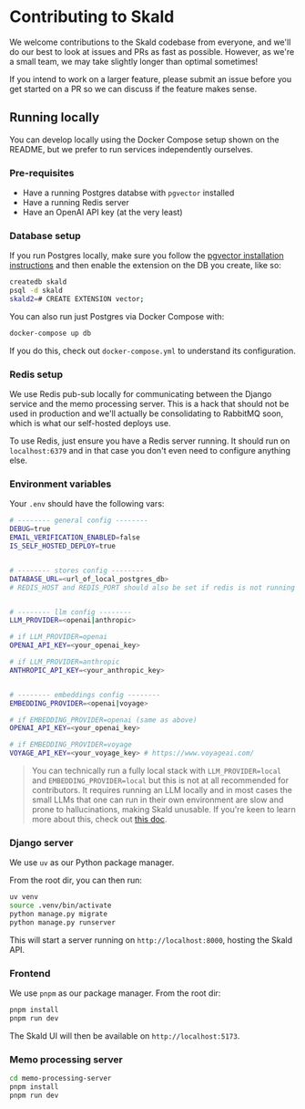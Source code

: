 # Contributing to Skald

We welcome contributions to the Skald codebase from everyone, and we'll do our best to look at issues and PRs as fast as possible. However, as we're a small team, we may take slightly longer than optimal sometimes!

If you intend to work on a larger feature, please submit an issue before you get started on a PR so we can discuss if the feature makes sense.

## Running locally

You can develop locally using the Docker Compose setup shown on the README, but we prefer to run services independently ourselves.

### Pre-requisites

- Have a running Postgres databse with `pgvector` installed
- Have a running Redis server
- Have an OpenAI API key (at the very least)

### Database setup

If you run Postgres locally, make sure you follow the [pgvector installation instructions](https://github.com/pgvector/pgvector#installation) and then enable the extension on the DB you create, like so:

```sh
createdb skald
psql -d skald
skald2=# CREATE EXTENSION vector;
```

You can also run just Postgres via Docker Compose with:

```sh
docker-compose up db
```

If you do this, check out `docker-compose.yml` to understand its configuration.

### Redis setup

We use Redis pub-sub locally for communicating between the Django service and the memo processing server. This is a hack that should not be used in production and we'll actually be consolidating to RabbitMQ soon, which is what our self-hosted deploys use.

To use Redis, just ensure you have a Redis server running. It should run on `localhost:6379` and in that case you don't even need to configure anything else.

### Environment variables

Your `.env` should have the following vars:

```sh
# -------- general config --------
DEBUG=true
EMAIL_VERIFICATION_ENABLED=false
IS_SELF_HOSTED_DEPLOY=true


# -------- stores config --------
DATABASE_URL=<url_of_local_postgres_db>
# REDIS_HOST and REDIS_PORT should also be set if redis is not running on localhost:6379


# -------- llm config --------
LLM_PROVIDER=<openai|anthropic>

# if LLM_PROVIDER=openai
OPENAI_API_KEY=<your_openai_key>

# if LLM_PROVIDER=anthropic
ANTHROPIC_API_KEY=<your_anthropic_key>


# -------- embeddings config --------
EMBEDDING_PROVIDER=<openai|voyage>

# if EMBEDDING_PROVIDER=openai (same as above)
OPENAI_API_KEY=<your_openai_key>

# if EMBEDDING_PROVIDER=voyage
VOYAGE_API_KEY=<your_voyage_key> # https://www.voyageai.com/
```

> You can technically run a fully local stack with `LLM_PROVIDER=local` and `EMBEDDING_PROVIDER=local` but this is not at all recommended for contributors. It requires running an LLM locally and in most cases the small LLMs that one can run in their own environment are slow and prone to hallucinations, making Skald unusable. If you're keen to learn more about this, check out [this doc](https://docs.useskald.com/docs/self-host/full-local).


### Django server

We use `uv` as our Python package manager.

From the root dir, you can then run:

```sh
uv venv
source .venv/bin/activate
python manage.py migrate
python manage.py runserver
```

This will start a server running on `http://localhost:8000`, hosting the Skald API.

### Frontend

We use `pnpm` as our package manager. From the root dir:

```sh
pnpm install
pnpm run dev
```

The Skald UI will then be available on `http://localhost:5173`.

### Memo processing server

```sh
cd memo-processing-server
pnpm install
pnpm run dev
```

